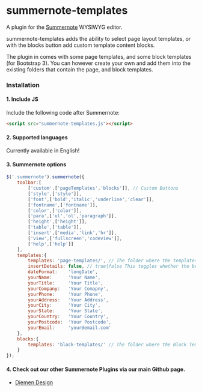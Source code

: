 # summernote-templates
A plugin for the [Summernote](https://github.com/summernote/summernote/) WYSIWYG editor.

summernote-templates adds the ability to select page layout templates, or with the blocks button add custom template content blocks.

The plugin in comes with some page templates, and some block templates (for Bootstrap 3). You can however create your own and add them into the existing folders that contain the page, and block templates.

### Installation

#### 1. Include JS

Include the following code after Summernote:

```html
<script src="summernote-templates.js"></script>
```

#### 2. Supported languages

Currently available in English!

#### 3. Summernote options

````javascript
$('.summernote').summernote({
    toolbar:[
        ['custom',['pageTemplates','blocks']], // Custom Buttons
        ['style',['style']],
        ['font',['bold','italic','underline','clear']],
        ['fontname',['fontname']],
        ['color',['color']],
        ['para',['ul','ol','paragraph']],
        ['height',['height']],
        ['table',['table']],
        ['insert',['media','link','hr']],
        ['view',['fullscreen','codeview']],
        ['help',['help']]
    ],
    templates:{
        templates: 'page-templates/', // The folder where the templates are stored.
        insertDetails: false, // true|false This toggles whether the below options are automatically filled when inserting the chosen page template.
        dateFormat:    'longDate',
        yourName:      'Your Name',
        yourTitle:     'Your Title',
        yourCompany:   'Your Comapny',
        yourPhone:     'Your Phone',
        yourAddress:   'Your Address',
        yourCity:      'Your City',
        yourState:     'Your State',
        yourCountry:   'Your Country',
        yourPostcode:  'Your Postcode',
        yourEmail:     'your@email.com'
    },
    blocks:{
        templates: 'block-templates/' // The folder where the Block Templates are stored
    }
});
````

#### 4. Check out our other Summernote Plugins via our main Github page.
- [Diemen Design](https://github.com/DiemenDesign/)

